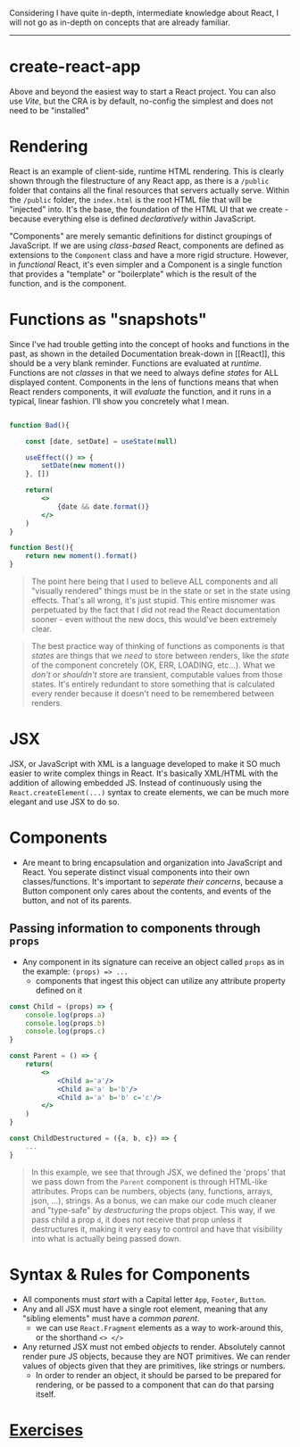 Considering I have quite in-depth, intermediate knowledge about React, I will not go as in-depth on concepts that are already familiar.
___
# create-react-app
Above and beyond the easiest way to start a React project. You can also use *Vite*, but the CRA is by default, no-config the simplest and does not need to be "installed"

# Rendering
React is an example of client-side, runtime HTML rendering. This is clearly shown through the filestructure of any React app, as there is a `/public` folder that contains all the final resources that servers actually serve.
Within the `/public` folder, the `index.html` is the root HTML file that will be "injected" into. It's the base, the foundation of the HTML UI that we create - because everything else is defined *declaratively* within JavaScript.

"Components" are merely semantic definitions for distinct groupings of JavaScript. If we are using *class-based* React, components are defined as extensions to the `Component` class and have a more rigid structure. However, in *functional* React, it's even simpler and a Component is a single function that provides a "template" or "boilerplate" which is the result of the function, and is the component.

# Functions as "snapshots"
Since I've had trouble getting into the concept of hooks and functions in the past, as shown in the detailed Documentation break-down in [[React]], this should be a very blank reminder. Functions are evaluated at *runtime*. Functions are not *classes* in that we need to always define *states* for ALL displayed content.
Components in the lens of functions means that when React renders components, it will *evaluate* the function, and it runs in a typical, linear fashion. I'll show you concretely what I mean.

```jsx

function Bad(){

	const [date, setDate] = useState(null)

	useEffect(() => {
		setDate(new moment())
	}, [])

	return(
		<>
			{date && date.format()}
		</>
	)
}

function Best(){
	return new moment().format()
}

```
> The point here being that I used to believe ALL components and all "visually rendered" things must be in the state or set in the state using effects. That's all wrong, it's just stupid. This entire misnomer was perpetuated by the fact that I did not read the React documentation sooner - even without the new docs, this would've been extremely clear.

> The best practice way of thinking of functions as components is that *states* are things that we *need* to store between renders, like the *state* of the component concretely (OK, ERR, LOADING, etc...). What we *don't* or *shouldn't* store are transient, computable values from those states. It's entirely redundant to store something that is calculated every render because it doesn't need to be remembered between renders.

# JSX
JSX, or JavaScript with XML is a language developed to make it SO much easier to write complex things in React. It's basically XML/HTML with the addition of allowing embedded JS. Instead of continuously using the `React.createElement(...)` syntax to create elements, we can be much more elegant and use JSX to do so.

# Components
- Are meant to bring encapsulation and organization into JavaScript and React. You seperate distinct visual components into their own classes/functions. It's important to *seperate their concerns*, because a Button component only cares about the contents, and events of the button, and not of its parents. 

## Passing information to components through `props`
- Any component in its signature can receive an object called `props` as in the example: `(props) => ...`
	- components that ingest this object can utilize any attribute property defined on it

```jsx
const Child = (props) => {
	console.log(props.a)
	console.log(props.b)
	console.log(props.c)
}

const Parent = () => {
	return(
		<>
			<Child a='a'/>
			<Child a='a' b='b'/>
			<Child a='a' b='b' c='c'/>
		</>
	)
}

const ChildDestructured = ({a, b, c}) => {
	...
}
```
> In this example, we see that through JSX, we defined the 'props' that we pass down from the `Parent` component is through HTML-like attributes. Props can be numbers, objects (any, functions, arrays, json, ...), strings.
> As a bonus, we can make our code much cleaner and "type-safe" by *destructuring* the props object. This way, if we pass child a prop `d`, it does not receive that prop unless it destructures it, making it very easy to control and have that visibility into what is actually being passed down.

# Syntax & Rules for Components
- All components must *start* with a Capital letter `App`, `Footer`, `Button`.
- Any and all JSX must have a single root element, meaning that any "sibling elements" must have a *common parent*.
	- we can use `React.Fragment` elements as a way to work-around this, or the shorthand `<> </>`
- Any returned JSX must not embed *objects* to render. Absolutely cannot render pure JS objects, because they are NOT primitives. We can render values of objects given that they are primitives, like strings or numbers. 
	- In order to render an object, it should be parsed to be prepared for rendering, or be passed to a component that can do that parsing itself.


# [Exercises]()